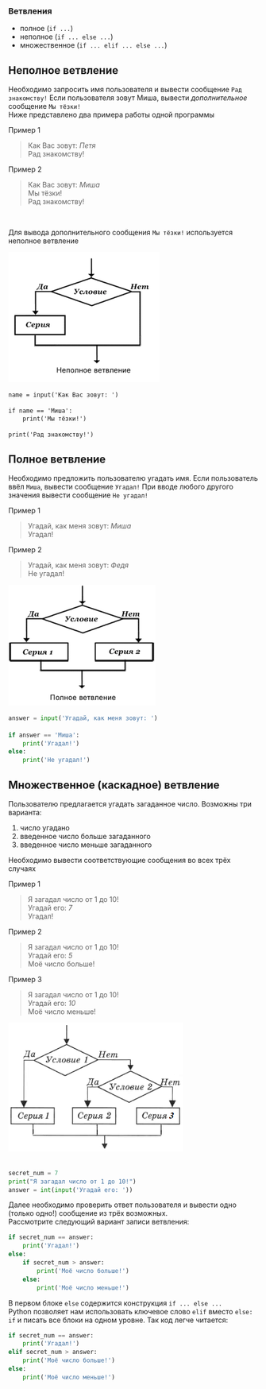 ### Ветвления
* полное (`if ...`)
* неполное (`if ... else ...`)
* множественное (`if ... elif ... else ...`)

## Неполное ветвление

Необходимо запросить имя пользователя и вывести сообщение `Рад знакомству!` Если пользователя зовут Миша, вывести _дополнительное_ сообщение `Мы тёзки!`  
Ниже представлено два примера работы одной программы

Пример 1
> Как Вас зовут: _Петя_  
> Рад знакомству! 

Пример 2
> Как Вас зовут: _Миша_  
> Мы тёзки!  
> Рад знакомству!

&nbsp;

Для вывода дополнительного сообщения `Мы тёзки!` используется неполное ветвление 

![image info](./pics/pic1.png)

```Python3
name = input('Как Вас зовут: ')

if name == 'Миша':
    print('Мы тёзки!')

print('Рад знакомству!')
```

## Полное ветвление

Необходимо предложить пользователю угадать имя. Если пользователь ввёл `Миша`, вывести сообщение `Угадал!` При вводе любого другого значения вывести сообщение `Не угадал!`

Пример 1 
> Угадай, как меня зовут: _Миша_  
> Угадал!  

Пример 2 
> Угадай, как меня зовут: _Федя_  
> Не угадал!  

![image info](./pics/pic2.png)

```Python
answer = input('Угадай, как меня зовут: ')

if answer == 'Миша':
    print('Угадал!')
else:
    print('Не угадал!')
```

## Множественное (каскадное) ветвление

Пользователю предлагается угадать загаданное число. Возможны три варианта:

1. число угадано
2. введенное число больше загаданного
3. введенное число меньше загаданного

Необходимо вывести соответствующие сообщения во всех трёх случаях

Пример 1 
> Я загадал число от 1 до 10!  
> Угадай его: _7_  
> Угадал!  

Пример 2
> Я загадал число от 1 до 10!  
> Угадай его: _5_  
> Моё число больше!

Пример 3
> Я загадал число от 1 до 10!  
> Угадай его: _10_  
> Моё число меньше!

![image info](./pics/pic3.png)

```Python

secret_num = 7
print("Я загадал число от 1 до 10!")
answer = int(input('Угадай его: '))
```
Далее необходимо проверить ответ пользователя и вывести одно (только одно!) сообщение из трёх возможных.  
Рассмотрите следующий вариант записи ветвления:

```python
if secret_num == answer:
    print('Угадал!')
else:
    if secret_num > answer:
        print('Моё число больше!')
    else:
        print('Моё число меньше!')
```

В первом блоке `else` содержится конструкция `if ... else ...`  
Python позволяет нам использовать ключевое слово `elif` вместо `else: if` и писать все блоки на одном уровне. Так код легче читается:

```python
if secret_num == answer:
    print('Угадал!')
elif secret_num > answer:
    print('Моё число больше!')
else:
    print('Моё число меньше!')
```

